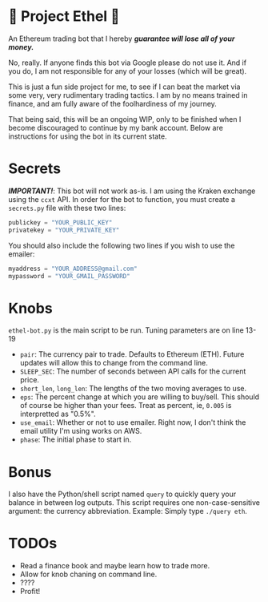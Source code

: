 # :older_woman: Project Ethel :older_woman:
An Ethereum trading bot that I hereby **_guarantee will lose all of your money._**

No, really.  If anyone finds this bot via Google please do not use it.  And if you do, I am not responsible for any of your losses (which will be great).

This is just a fun side project for me, to see if I can beat the market via some very, very rudimentary trading tactics.  I am by no means trained in finance, and am fully aware of the foolhardiness of my journey.

That being said, this will be an ongoing WIP, only to be finished when I become discouraged to continue by my bank account.  Below are instructions for using the bot in its current state.

# Secrets
**_IMPORTANT!_**:  This bot will not work as-is.  I am using the Kraken exchange using the `ccxt` API.  In order for the bot to function, you must create a `secrets.py` file with these two lines:
```py
publickey = "YOUR_PUBLIC_KEY"
privatekey = "YOUR_PRIVATE_KEY"
```

You should also include the following two lines if you wish to use the emailer:
```py
myaddress = "YOUR_ADDRESS@gmail.com"
mypassword = "YOUR_GMAIL_PASSWORD"
```

# Knobs
`ethel-bot.py` is the main script to be run.  Tuning parameters are on line 13-19

* `pair`: The currency pair to trade.  Defaults to Ethereum (ETH).  Future updates will allow this to change from the command line.
* `SLEEP_SEC`: The number of seconds between API calls for the current price.
* `short_len`, `long_len`: The lengths of the two moving averages to use.
* `eps`: The percent change at which you are willing to buy/sell.  This should of course be higher than your fees.  Treat as percent, ie, `0.005` is interpretted as "0.5%".
* `use_email`: Whether or not to use emailer.  Right now, I don't think the email utility I'm using works on AWS.
* `phase`:  The initial phase to start in.

# Bonus
I also have the Python/shell script named `query` to quickly query your balance in between log outputs.  This script requires one non-case-sensitive argument: the currency abbreviation.  Example: Simply type `./query eth`.

# TODOs

* Read a finance book and maybe learn how to trade more.
* Allow for knob chaning on command line.
* ????
* Profit!
